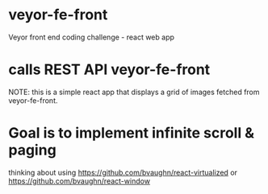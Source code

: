 # veyor-fe-front
Veyor front end coding challenge - react web app

# calls REST API veyor-fe-front
NOTE: this is a simple react app that displays a grid of images fetched from veyor-fe-front.

# Goal is to implement infinite scroll & paging
thinking about using https://github.com/bvaughn/react-virtualized
or https://github.com/bvaughn/react-window

